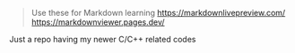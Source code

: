 
> Use these for Markdown learning
> https://markdownlivepreview.com/
> https://markdownviewer.pages.dev/

Just a repo having my newer C/C++ related codes



